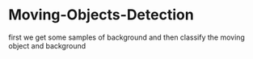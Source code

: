# Moving-Objects-Detection
first we get some samples of background and then classify the moving object and background
